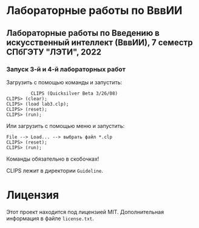 # Лабораторные работы по ВввИИ

## Лабораторные работы по Введению в искусственный интеллект (ВввИИ), 7 семестр СПбГЭТУ "ЛЭТИ", 2022

### Запуск 3-й и 4-й лабораторных работ

Загрузить с помощью команды и запустить:

```
         CLIPS (Quicksilver Beta 3/26/08)
CLIPS> (clear);
CLIPS> (load lab3.clp);
CLIPS> (reset);
CLIPS> (run);
```

Или загрузить с помощью меню и запустить:

```
File --> Load... --> выбрать файл *.clp
CLIPS> (reset);
CLIPS> (run);
```

Команды обязательно в скобочках!

CLIPS лежит в директории `Guideline`.

# Лицензия

Этот проект находится под лицензией MIT. Дополнительная информация в файле `license.txt`.